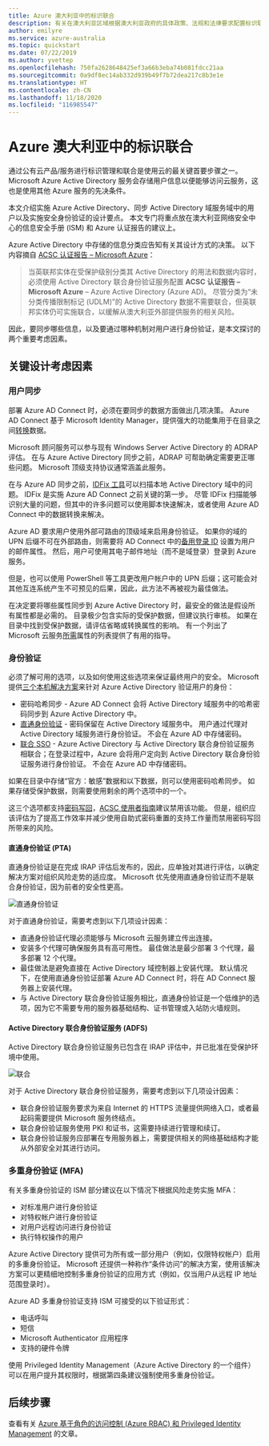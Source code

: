 ```yaml
---
title: Azure 澳大利亚中的标识联合
description: 有关在澳大利亚区域根据澳大利亚政府的具体政策、法规和法律要求配置标识联合的指导。
author: emilyre
ms.service: azure-australia
ms.topic: quickstart
ms.date: 07/22/2019
ms.author: yvettep
ms.openlocfilehash: 750fa2628648425ef3a66b3eba74b081fdcc21aa
ms.sourcegitcommit: 0a9df8ec14ab332d939b49f7b72dea217c8b3e1e
ms.translationtype: HT
ms.contentlocale: zh-CN
ms.lasthandoff: 11/18/2020
ms.locfileid: "116985547"
---
```

# <a name="identity-federation-in-azure-australia"></a>Azure 澳大利亚中的标识联合

通过公有云产品/服务进行标识管理和联合是使用云的最关键首要步骤之一。 Microsoft Azure Active Directory 服务会存储用户信息以便能够访问云服务，这也是使用其他 Azure 服务的先决条件。

本文介绍实施 Azure Active Directory、同步 Active Directory 域服务域中的用户以及实施安全身份验证的设计要点。 本文专门将重点放在澳大利亚网络安全中心的信息安全手册 (ISM) 和 Azure 认证报告的建议上。

Azure Active Directory 中存储的信息分类应告知有关其设计方式的决策。 以下内容摘自 [ACSC 认证报告 – Microsoft Azure](https://aka.ms/au-irap)：

>当英联邦实体在受保护级别分类其 Active Directory 的用法和数据内容时，必须使用 Active Directory 联合身份验证服务配置 **ACSC 认证报告 – Microsoft Azure** – Azure Active Directory (Azure AD)。 尽管分类为“未分类传播限制标记 (UDLM)”的 Active Directory 数据不需要联合，但英联邦实体仍可实施联合，以缓解从澳大利亚外部提供服务的相关风险。

因此，要同步哪些信息，以及要通过哪种机制对用户进行身份验证，是本文探讨的两个重要考虑因素。

## <a name="key-design-considerations"></a>关键设计考虑因素

### <a name="user-synchronisation"></a>用户同步

部署 Azure AD Connect 时，必须在要同步的数据方面做出几项决策。 Azure AD Connect 基于 Microsoft Identity Manager，提供强大的功能集用于在目录之间[转换](../active-directory/hybrid/how-to-connect-sync-best-practices-changing-default-configuration.md)数据。

Microsoft 顾问服务可以参与现有 Windows Server Active Directory 的 ADRAP 评估。 在与 Azure Active Directory 同步之前，ADRAP 可帮助确定需要更正哪些问题。 Microsoft 顶级支持协议通常涵盖此服务。

在与 Azure AD 同步之前，[IDFix 工具](/office365/enterprise/install-and-run-idfix)可以扫描本地 Active Directory 域中的问题。 IDFix 是实施 Azure AD Connect 之前关键的第一步。 尽管 IDFix 扫描能够识别大量的问题，但其中的许多问题可以使用脚本快速解决，或者使用 Azure AD Connect 中的数据转换来解决。

Azure AD 要求用户使用外部可路由的顶级域来启用身份验证。 如果你的域的 UPN 后缀不可在外部路由，则需要将 AD Connect 中的[备用登录 ID](../active-directory/hybrid/plan-connect-userprincipalname.md) 设置为用户的邮件属性。 然后，用户可使用其电子邮件地址（而不是域登录）登录到 Azure 服务。

但是，也可以使用 PowerShell 等工具更改用户帐户中的 UPN 后缀；这可能会对其他互连系统产生不可预见的后果，因此，此方法不再被视为最佳做法。

在决定要将哪些属性同步到 Azure Active Directory 时，最安全的做法是假设所有属性都是必需的。 目录极少包含实际的受保护数据，但建议执行审核。 如果在目录中找到受保护数据，请评估省略或转换属性的影响。 有一个列出了 Microsoft 云服务[所需](../active-directory/hybrid/reference-connect-sync-attributes-synchronized.md)属性的列表提供了有用的指导。

### <a name="authentication"></a>身份验证

必须了解可用的选项，以及如何使用这些选项来保证最终用户的安全。
Microsoft 提供[三个本机解决方案](../active-directory/hybrid/plan-connect-user-signin.md)来针对 Azure Active Directory 验证用户的身份：

* 密码哈希同步 - Azure AD Connect 会将 Active Directory 域服务中的哈希密码同步到 Azure Active Directory 中。
* [直通身份验证](../active-directory/hybrid/how-to-connect-pta.md) - 密码保留在 Active Directory 域服务中。 用户通过代理对 Active Directory 域服务进行身份验证。 不会在 Azure AD 中存储密码。
* [联合 SSO](../active-directory/hybrid/how-to-connect-fed-whatis.md) - Azure Active Directory 与 Active Directory 联合身份验证服务相联合；在登录过程中，Azure 会将用户定向到 Active Directory 联合身份验证服务进行身份验证。 不会在 Azure AD 中存储密码。

如果在目录中存储“官方：敏感”数据和以下数据，则可以使用密码哈希同步。 如果存储受保护数据，则需要使用剩余的两个选项中的一个。

这三个选项都支持[密码写回](../active-directory/authentication/concept-sspr-writeback.md)，[ACSC 使用者指南](https://aka.ms/au-irap)建议禁用该功能。 但是，组织应该评估为了提高工作效率并减少使用自助式密码重置的支持工作量而禁用密码写回所带来的风险。

#### <a name="pass-through-authentication-pta"></a>直通身份验证 (PTA)

直通身份验证是在完成 IRAP 评估后发布的，因此，应单独对其进行评估，以确定解决方案对组织风险走势的适应度。 Microsoft 优先使用直通身份验证而不是联合身份验证，因为前者的安全性更高。

![直通身份验证](media/pta1.png)

对于直通身份验证，需要考虑到以下几项设计因素：

* 直通身份验证代理必须能够与 Microsoft 云服务建立传出连接。
* 安装多个代理可确保服务具有高可用性。 最佳做法是最少部署 3 个代理，最多部署 12 个代理。
* 最佳做法是避免直接在 Active Directory 域控制器上安装代理。 默认情况下，在使用直通身份验证部署 Azure AD Connect 时，将在 AD Connect 服务器上安装代理。
* 与 Active Directory 联合身份验证服务相比，直通身份验证是一个低维护的选项，因为它不需要专用的服务器基础结构、证书管理或入站防火墙规则。

#### <a name="active-directory-federation-services-adfs"></a>Active Directory 联合身份验证服务 (ADFS)

Active Directory 联合身份验证服务已包含在 IRAP 评估中，并已批准在受保护环境中使用。

![联合](media/federated-identity.png)

对于 Active Directory 联合身份验证服务，需要考虑到以下几项设计因素：

* 联合身份验证服务要求为来自 Internet 的 HTTPS 流量提供网络入口，或者最起码需要提供 Microsoft 服务终结点。
* 联合身份验证服务使用 PKI 和证书，这需要持续进行管理和续订。
* 联合身份验证服务应部署在专用服务器上，需要提供相关的网络基础结构才能从外部安全对其进行访问。

### <a name="multi-factor-authentication-mfa"></a>多重身份验证 (MFA)

有关多重身份验证的 ISM 部分建议在以下情况下根据风险走势实施 MFA：

* 对标准用户进行身份验证
* 对特权帐户进行身份验证
* 对用户远程访问进行身份验证
* 执行特权操作的用户

Azure Active Directory 提供可为所有或一部分用户（例如，仅限特权帐户）启用的多重身份验证。 Microsoft 还提供一种称作“条件访问”的解决方案，使用该解决方案可以更精细地控制多重身份验证的应用方式（例如，仅当用户从远程 IP 地址范围登录时）。

Azure AD 多重身份验证支持 ISM 可接受的以下验证形式：

* 电话呼叫
* 短信
* Microsoft Authenticator 应用程序
* 支持的硬件令牌

使用 Privileged Identity Management（Azure Active Directory 的一个组件）可以在用户提升其权限时，根据第四条建议强制使用多重身份验证。

## <a name="next-steps"></a>后续步骤

查看有关 [Azure 基于角色的访问控制 (Azure RBAC) 和 Privileged Identity Management](role-privileged.md) 的文章。